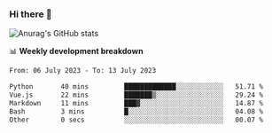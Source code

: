 ### Hi there 👋
![Anurag's GitHub stats](https://github-readme-stats.vercel.app/api?username=jami1024&show_icons=true&theme=radical)

📊 **Weekly development breakdown**
<!--START_SECTION:waka-->

```txt
From: 06 July 2023 - To: 13 July 2023

Python       40 mins         █████████████░░░░░░░░░░░░   51.71 %
Vue.js       22 mins         ███████▒░░░░░░░░░░░░░░░░░   29.24 %
Markdown     11 mins         ███▓░░░░░░░░░░░░░░░░░░░░░   14.87 %
Bash         3 mins          █░░░░░░░░░░░░░░░░░░░░░░░░   04.08 %
Other        0 secs          ░░░░░░░░░░░░░░░░░░░░░░░░░   00.07 %
```

<!--END_SECTION:waka-->
<!--
**jami1024/jami1024** is a ✨ _special_ ✨ repository because its `README.md` (this file) appears on your GitHub profile.

Here are some ideas to get you started:

- 🔭 I’m currently working on ...
- 🌱 I’m currently learning ...
- 👯 I’m looking to collaborate on ...
- 🤔 I’m looking for help with ...
- 💬 Ask me about ...
- 📫 How to reach me: ...
- 😄 Pronouns: ...
- ⚡ Fun fact: ...
-->
